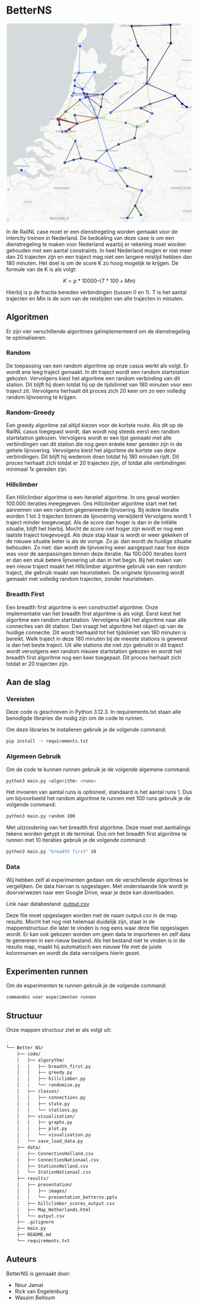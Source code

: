 # BetterNS

<div align="center">
    <img src="results/presentation/images/beste_oplossing.png" width="500" alt="Beste Plan">
</div>

In de RailNL case moet er een dienstregeling worden gemaakt voor de intercity treinen in Nederland. De bedoeling van deze case is om een dienstregeling te maken voor Nederland waarbij er rekening moet worden gehouden met een aantal constraints. In heel Nederland mogen er niet meer dan 20 trajecten zijn en een traject mag niet een langere reistijd hebben dan 180 minuten. Het doel is om de score K zo hoog mogelijk te krijgen. De formule van de K is als volgt:

$$K = p * 10000 – (T * 100 + Min)​$$

Hierbij is p de fractie bereden verbindingen (tussen 0 en 1). T is het aantal trajecten en Min is de som van de reistijden van alle trajecten in minuten.

## Algoritmen

Er zijn vier verschillende algoritmes geïmplementeerd om de dienstregeling te optimaliseren.

### Random

De toepassing van een random algoritme op onze casus werkt als volgt. Er wordt ene leeg traject gemaakt. In dit traject wordt een random startstation gekozen. Vervolgens kiest het algoritme een random verbinding van dit station. Dit blijft hij doen totdat hij op de tijdslimiet van 180 minuten voor een traject zit. Vervolgens herhaalt dit proces zich 20 keer om zo een volledig random lijnvoering te krijgen.

### Random-Greedy

Een greedy algoritme zal altijd kiezen voor de kortste route. Als dit op de RailNL casus toegepast wordt, dan wordt nog steeds eerst een random startstation gekozen. Vervolgens wordt er een lijst gemaakt met alle verbindingen van dit station die nog geen enkele keer gereden zijn in de gehele lijnvoering. Vervolgens kiest het algoritme de kortste van deze verbindingen. Dit blijft hij wederom doen totdat hij 180 minuten rijdt. Dit proces herhaalt zich totdat er 20 trajecten zijn, of totdat alle verbindingen minimaal 1x gereden zijn.

### Hillclimber

Een Hillclimber algoritme is een iteratief algoritme. In ons geval worden 100.000 iteraties meegegeven. Ons Hillclimber algoritme start met het aannemen van een random gegenereerde lijnvoering. Bij iedere iteratie worden 1 tot 3 trajecten binnen de lijnvoering verwijderd Vervolgens wordt 1 traject minder toegevoegd. Als de score dan hoger is dan in de initiële situatie, blijft het hierbij. Mocht de score niet hoger zijn wordt er nog een laatste traject toegevoegd. Als deze stap klaar is wordt er weer gekeken of de nieuwe situatie beter is als de vorige. Zo ja: dan wordt de huidige situatie behouden. Zo niet: dan wordt de lijnvoering weer aangepast naar hoe deze was voor de aanpassingen binnen deze iteratie. Na 100.000 iteraties komt er dan een stuk betere lijnvoering uit dan in het begin. Bij het maken van een nieuw traject maakt het Hillclimber algoritme gebruik van een random traject, die gebruik maakt van heuristieken. De originele lijnvoering wordt gemaakt met volledig random trajecten, zonder heuristieken.

### Breadth First

Een breadth first algoritme is een constructief algoritme. Onze implementatie van het breadth first algoritme is als volgt. Eerst kiest het algoritme een random startstation. Vervolgens kijkt het algoritme naar alle connecties van dit station. Dan vraagt het algoritme het object op van de huidige connectie. Dit wordt herhaald tot het tijdslimiet van 180 minuten is bereikt. Welk traject in deze 180 minuten bij de meeste stations is geweest is dan het beste traject. Uit alle stations die niet zijn gebruikt in dit traject wordt vervolgens een random nieuwe startstation gekozen en wordt het breadth first algoritme nog een keer toegepast. Dit proces herhaalt zich totdat er 20 trajecten zijn.

## Aan de slag

### Vereisten

Deze code is geschreven in Python 3.12.3. In requirements.txt staan alle benodigde libraries die nodig zijn om de code te runnen.

Om deze libraries te installeren gebruik je de volgende command:

```bash
pip install -r requirements.txt
```

### Algemeen Gebruik

Om de code te kunnen runnen gebruik je de volgende algemene command:

```bash
python3 main.py <algorithm> <runs> 
```

Het invoeren van aantal runs is optioneel, standaard is het aantal runs 1.
Dus om bijvoorbeeld het random algoritme te runnen met 100 runs gebruik je de volgende command:

```bash
python3 main.py random 100 
```

Met uitzondering van het breadth first algoritme. Deze moet met aanhalings tekens worden getypt in de terminal. Dus om het breadth first algoritme te runnen met 10 iteraties gebruik je de volgende command:

```bash
python3 main.py "breadth first" 10
```

### Data

Wij hebben zelf al experimenten gedaan om de verschillende algoritmes te vergelijken. De data hiervan is opgeslagen. Met onderstaande link wordt je doorverwezen naar een Google Drive, waar je deze kan downloaden.

Link naar databestand: [output.csv](https://drive.google.com/file/d/1t7gX7bm0S-SrIda9_g1jyAehxsswfuCS/view?usp=drive_link)

Deze file moet opgeslagen worden met de naam output.csv in de map results. Mocht het nog niet helemaal duidelijk zijn, staat in de mappenstructuur die later te vinden is nog eens waar deze file opgeslagen wordt. Er kan ook gekozen worden om geen data te importeren en zelf data te genereren in een nieuw bestand. Als het bestand niet te vinden is in de results map, maakt hij automatisch een nieuwe file met de juiste kolomnamen en wordt de data vervolgens hierin gezet.

## Experimenten runnen

Om de experimenten te runnen gebruik je de volgende command:

```bash
commandos voor experimenten runnen
```

## Structuur

Onze mappen structuur ziet er als volgt uit:

```bash
. 
└── Better NS/ 
    ├── code/ 
    │   ├── algorythm/ 
    │   │   ├── breadth_first.py 
    │   │   ├── greedy.py 
    │   │   ├── hillclimber.py 
    │   │   └── randomise.py 
    │   ├── classes/ 
    │   │   ├── connections.py 
    │   │   ├── state.py 
    │   │   └── stations.py 
    │   ├── visualisation/ 
    │   │   ├── graphs.py 
    │   │   ├── plot.py 
    │   │   └── visualisation.py 
    │   └── save_load_data.py 
    ├── data/ 
    │   ├── ConnectiesHolland.csv 
    │   ├── ConnectiesNationaal.csv 
    │   ├── StationsHolland.csv 
    │   └── StationNationaal.csv 
    ├── results/ 
    │   ├── presentation/ 
    │   │   ├── images/ 
    │   │   └── presentation_betterns.pptx 
    │   ├── hillclimber_scores_output.csv 
    │   ├── Map_Netherlands.html 
    │   └── output.csv 
    ├── .gitignore 
    ├── main.py 
    ├── README.md 
    └── requirements.txt 
```

## Auteurs

BetterNS is gemaakt door:

- Nour Jamal
- Rick van Engelenburg
- Wassim Belloum
